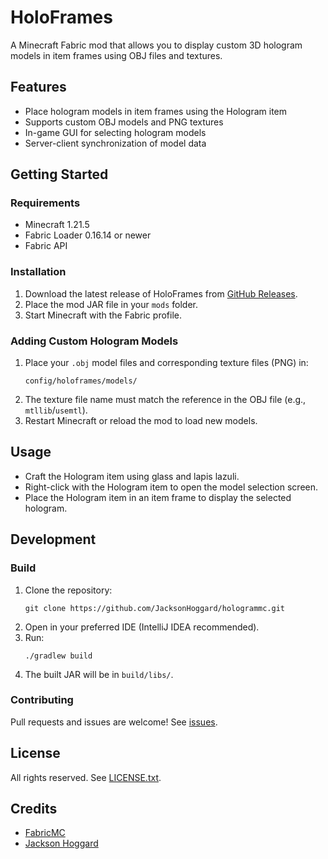 # HoloFrames

A Minecraft Fabric mod that allows you to display custom 3D hologram models in item frames using OBJ files and textures.

## Features
- Place hologram models in item frames using the Hologram item
- Supports custom OBJ models and PNG textures
- In-game GUI for selecting hologram models
- Server-client synchronization of model data

## Getting Started

### Requirements
- Minecraft 1.21.5
- Fabric Loader 0.16.14 or newer
- Fabric API

### Installation
1. Download the latest release of HoloFrames from [GitHub Releases](https://github.com/JacksonHoggard/hologrammc/releases).
2. Place the mod JAR file in your `mods` folder.
3. Start Minecraft with the Fabric profile.

### Adding Custom Hologram Models
1. Place your `.obj` model files and corresponding texture files (PNG) in:
   ```
   config/holoframes/models/
   ```
2. The texture file name must match the reference in the OBJ file (e.g., `mtllib`/`usemtl`).
3. Restart Minecraft or reload the mod to load new models.

## Usage
- Craft the Hologram item using glass and lapis lazuli.
- Right-click with the Hologram item to open the model selection screen.
- Place the Hologram item in an item frame to display the selected hologram.

## Development
### Build
1. Clone the repository:
   ```
   git clone https://github.com/JacksonHoggard/hologrammc.git
   ```
2. Open in your preferred IDE (IntelliJ IDEA recommended).
3. Run:
   ```
   ./gradlew build
   ```
4. The built JAR will be in `build/libs/`.

### Contributing
Pull requests and issues are welcome! See [issues](https://github.com/JacksonHoggard/hologrammc/issues).

## License
All rights reserved. See [LICENSE.txt](LICENSE.txt).

## Credits
- [FabricMC](https://fabricmc.net/)
- [Jackson Hoggard](mailto:jhoggard0129@gmail.com)


